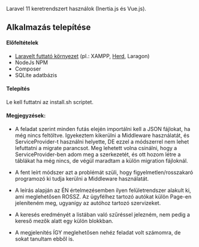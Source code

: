 
Laravel 11 keretrendszert használok (Inertia.js és Vue.js).

## Alkalmazás telepítése

#### Előfeltételek

- [Laravelt futtató környezet](https://laravel.com/docs/11.x/deployment) (pl.: XAMPP, [Herd](https://herd.laravel.com/windows), Laragon)
- NodeJs NPM
- Composer
- SQLite adatbázis

#### Telepítés

Le kell futtatni az install.sh scriptet.


#### Megjegyzések:

- A feladat szerint minden futás elején importálni kell a JSON fájlokat, ha még nincs feltöltve. 
Igyekeztem kikerülni a Middleware használatát, és ServiceProvider-t használni helyette, DE ezzel a módszerrel nem lehet lefuttatni a migrate parancsot. 
Meg lehetett volna csinálni, hogy a ServiceProvider-ben adom meg a szerkezetét, és ott hozom létre a táblákat ha még nincs, de végül maradtam a külön migration fájloknál.
- A fent leírt módszer azt a problémát szüli, hogy figyelmetlen/rosszakaró programozó ki tudja kerülni a Middleware használatát.

- A leírás alapján az ÉN értelmezésemben ilyen felületrendszer alakult ki, ami meglehetősen ROSSZ. 
Az ügyfélhez tartozó autókat külön Page-en jeleníteném meg, ugyanígy az autóhoz tartozó szervizeket.
- A keresés eredményét a listában való szűréssel jelezném, nem pedig a kereső mezők alatt egy külön blokkban.
- A megjelenítés ÍGY meglehetősen nehéz feladat volt számomra, de sokat tanultam ebből is. 
